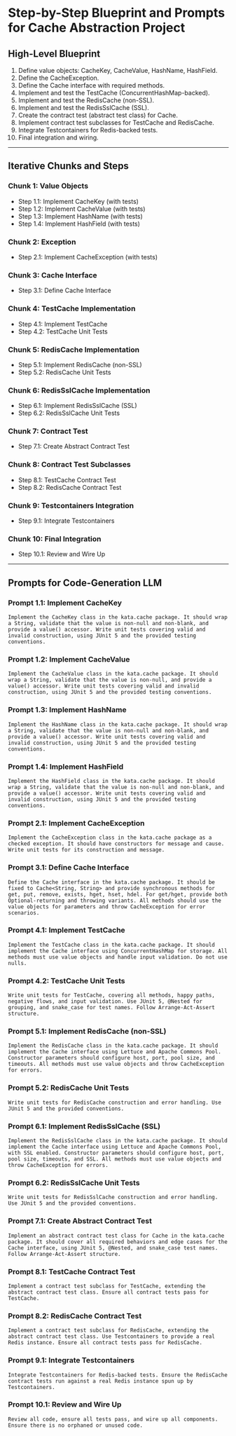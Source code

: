 # Step-by-Step Blueprint and Prompts for Cache Abstraction Project

## High-Level Blueprint

1. Define value objects: CacheKey, CacheValue, HashName, HashField.
2. Define the CacheException.
3. Define the Cache interface with required methods.
4. Implement and test the TestCache (ConcurrentHashMap-backed).
5. Implement and test the RedisCache (non-SSL).
6. Implement and test the RedisSslCache (SSL).
7. Create the contract test (abstract test class) for Cache.
8. Implement contract test subclasses for TestCache and RedisCache.
9. Integrate Testcontainers for Redis-backed tests.
10. Final integration and wiring.

---

## Iterative Chunks and Steps

### Chunk 1: Value Objects
- Step 1.1: Implement CacheKey (with tests)
- Step 1.2: Implement CacheValue (with tests)
- Step 1.3: Implement HashName (with tests)
- Step 1.4: Implement HashField (with tests)

### Chunk 2: Exception
- Step 2.1: Implement CacheException (with tests)

### Chunk 3: Cache Interface
- Step 3.1: Define Cache Interface

### Chunk 4: TestCache Implementation
- Step 4.1: Implement TestCache
- Step 4.2: TestCache Unit Tests

### Chunk 5: RedisCache Implementation
- Step 5.1: Implement RedisCache (non-SSL)
- Step 5.2: RedisCache Unit Tests

### Chunk 6: RedisSslCache Implementation
- Step 6.1: Implement RedisSslCache (SSL)
- Step 6.2: RedisSslCache Unit Tests

### Chunk 7: Contract Test
- Step 7.1: Create Abstract Contract Test

### Chunk 8: Contract Test Subclasses
- Step 8.1: TestCache Contract Test
- Step 8.2: RedisCache Contract Test

### Chunk 9: Testcontainers Integration
- Step 9.1: Integrate Testcontainers

### Chunk 10: Final Integration
- Step 10.1: Review and Wire Up

---

## Prompts for Code-Generation LLM

### Prompt 1.1: Implement CacheKey
```
Implement the CacheKey class in the kata.cache package. It should wrap a String, validate that the value is non-null and non-blank, and provide a value() accessor. Write unit tests covering valid and invalid construction, using JUnit 5 and the provided testing conventions.
```

### Prompt 1.2: Implement CacheValue
```
Implement the CacheValue class in the kata.cache package. It should wrap a String, validate that the value is non-null, and provide a value() accessor. Write unit tests covering valid and invalid construction, using JUnit 5 and the provided testing conventions.
```

### Prompt 1.3: Implement HashName
```
Implement the HashName class in the kata.cache package. It should wrap a String, validate that the value is non-null and non-blank, and provide a value() accessor. Write unit tests covering valid and invalid construction, using JUnit 5 and the provided testing conventions.
```

### Prompt 1.4: Implement HashField
```
Implement the HashField class in the kata.cache package. It should wrap a String, validate that the value is non-null and non-blank, and provide a value() accessor. Write unit tests covering valid and invalid construction, using JUnit 5 and the provided testing conventions.
```

### Prompt 2.1: Implement CacheException
```
Implement the CacheException class in the kata.cache package as a checked exception. It should have constructors for message and cause. Write unit tests for its construction and message.
```

### Prompt 3.1: Define Cache Interface
```
Define the Cache interface in the kata.cache package. It should be fixed to Cache<String, String> and provide synchronous methods for get, put, remove, exists, hget, hset, hdel. For get/hget, provide both Optional-returning and throwing variants. All methods should use the value objects for parameters and throw CacheException for error scenarios.
```

### Prompt 4.1: Implement TestCache
```
Implement the TestCache class in the kata.cache package. It should implement the Cache interface using ConcurrentHashMap for storage. All methods must use value objects and handle input validation. Do not use nulls. 
```

### Prompt 4.2: TestCache Unit Tests
```
Write unit tests for TestCache, covering all methods, happy paths, negative flows, and input validation. Use JUnit 5, @Nested for grouping, and snake_case for test names. Follow Arrange-Act-Assert structure.
```

### Prompt 5.1: Implement RedisCache (non-SSL)
```
Implement the RedisCache class in the kata.cache package. It should implement the Cache interface using Lettuce and Apache Commons Pool. Constructor parameters should configure host, port, pool size, and timeouts. All methods must use value objects and throw CacheException for errors.
```

### Prompt 5.2: RedisCache Unit Tests
```
Write unit tests for RedisCache construction and error handling. Use JUnit 5 and the provided conventions.
```

### Prompt 6.1: Implement RedisSslCache (SSL)
```
Implement the RedisSslCache class in the kata.cache package. It should implement the Cache interface using Lettuce and Apache Commons Pool, with SSL enabled. Constructor parameters should configure host, port, pool size, timeouts, and SSL. All methods must use value objects and throw CacheException for errors.
```

### Prompt 6.2: RedisSslCache Unit Tests
```
Write unit tests for RedisSslCache construction and error handling. Use JUnit 5 and the provided conventions.
```

### Prompt 7.1: Create Abstract Contract Test
```
Implement an abstract contract test class for Cache in the kata.cache package. It should cover all required behaviors and edge cases for the Cache interface, using JUnit 5, @Nested, and snake_case test names. Follow Arrange-Act-Assert structure.
```

### Prompt 8.1: TestCache Contract Test
```
Implement a contract test subclass for TestCache, extending the abstract contract test class. Ensure all contract tests pass for TestCache.
```

### Prompt 8.2: RedisCache Contract Test
```
Implement a contract test subclass for RedisCache, extending the abstract contract test class. Use Testcontainers to provide a real Redis instance. Ensure all contract tests pass for RedisCache.
```

### Prompt 9.1: Integrate Testcontainers
```
Integrate Testcontainers for Redis-backed tests. Ensure the RedisCache contract tests run against a real Redis instance spun up by Testcontainers.
```

### Prompt 10.1: Review and Wire Up
```
Review all code, ensure all tests pass, and wire up all components. Ensure there is no orphaned or unused code.
```
